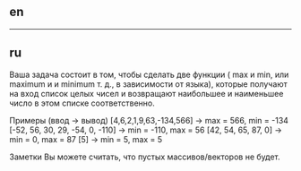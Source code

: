 ## en

---

## ru

Ваша задача состоит в том, чтобы сделать две функции ( max и min, или maximum и и minimum т. д., в зависимости от языка),
которые получают на вход список целых чисел и возвращают наибольшее и наименьшее число в этом списке соответственно.

Примеры (ввод -> вывод)
[4,6,2,1,9,63,-134,566] -> max = 566, min = -134
[-52, 56, 30, 29, -54, 0, -110] -> min = -110, max = 56
[42, 54, 65, 87, 0] -> min = 0, max = 87
[5] -> min = 5, max = 5

Заметки
Вы можете считать, что пустых массивов/векторов не будет.
